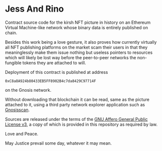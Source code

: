 # Jess And Rino

Contract source code for the kirsh NFT picture in history
on an Ethereum Virtual Machine-like network whose binary
data is entirely published on chain.

Besides this work being a love gesture, it also proves how currently
virtually all NFT publishing platforms on the market
scam their users in that they meaninglessly make them issue nothing but
useless pointers to resources which will likely be lost
way before the peer-to-peer networks the non-fungible tokens they
are attached to will.

Deployment of this contract is published at address

`0xC8a8A924b80433EB5FF8902B4c7da8429C97714F`

on the Gnosis network.

Without downloading that blockchain it can be read,
same as the picture attached to it,
using a third party network explorer application such as
[Gnosisscan](
  https://gnosisscan.io/address/0xc8a8a924b80433eb5ff8902b4c7da8429c97714f).

Sources are released under the terms of the
[GNU Affero General Public License v3](
  COPYING),
a copy of which is provided in this repository
as required by law.

Love and Peace.

May Justice prevail some day, whatever it may mean.
